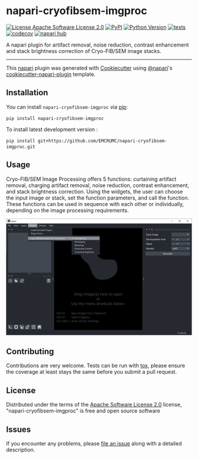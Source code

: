 # napari-cryofibsem-imgproc

[![License Apache Software License 2.0](https://img.shields.io/pypi/l/napari-cryofibsem-imgproc.svg?color=green)](https://github.com/EMCRUMC/napari-cryofibsem-imgproc/main/LICENSE)
[![PyPI](https://img.shields.io/pypi/v/napari-cryofibsem-imgproc.svg?color=green)](https://pypi.org/project/napari-cryofibsem-imgproc)
[![Python Version](https://img.shields.io/pypi/pyversions/napari-cryofibsem-imgproc.svg?color=green)](https://python.org)
[![tests](https://github.com/EMCRUMC/napari-cryofibsem-imgproc/workflows/tests/badge.svg)](https://github.com/EMCRUMC/napari-cryofibsem-imgproc/actions)
[![codecov](https://codecov.io/gh/EMCRUMC/napari-cryofibsem-imgproc/branch/main/graph/badge.svg)](https://codecov.io/gh/EMCRUMC/napari-cryofibsem-imgproc)
[![napari hub](https://img.shields.io/endpoint?url=https://api.napari-hub.org/shields/napari-cryofibsem-imgproc)](https://napari-hub.org/plugins/napari-cryofibsem-imgproc)

A napari plugin for artifact removal, noise reduction, contrast enhancement and stack brightness correction of Cryo-FIB/SEM image stacks.

----------------------------------

This [napari] plugin was generated with [Cookiecutter] using [@napari]'s [cookiecutter-napari-plugin] template.

<!--
Don't miss the full getting started guide to set up your new package:
https://github.com/napari/cookiecutter-napari-plugin#getting-started

and review the napari docs for plugin developers:
https://napari.org/stable/plugins/index.html
-->

## Installation

You can install `napari-cryofibsem-imgproc` via [pip]:

    pip install napari-cryofibsem-imgproc



To install latest development version :

    pip install git+https://github.com/EMCRUMC/napari-cryofibsem-imgproc.git

## Usage 
Cryo-FIB/SEM Image Processing offers 5 functions: curtaining artifact removal, charging artifact removal, noise reduction, contrast enhancement, and stack brightness correction. Using the widgets, the user can choose the input image or stack, set the function parameters, and call the function. These functions can be used in sequence with each other or individually, depending on the image processing requirements. 

![widget.png](widget.png)

## Contributing

Contributions are very welcome. Tests can be run with [tox], please ensure
the coverage at least stays the same before you submit a pull request.

## License

Distributed under the terms of the [Apache Software License 2.0] license,
"napari-cryofibsem-imgproc" is free and open source software

## Issues

If you encounter any problems, please [file an issue] along with a detailed description.

[napari]: https://github.com/napari/napari
[Cookiecutter]: https://github.com/audreyr/cookiecutter
[@napari]: https://github.com/napari
[MIT]: http://opensource.org/licenses/MIT
[BSD-3]: http://opensource.org/licenses/BSD-3-Clause
[GNU GPL v3.0]: http://www.gnu.org/licenses/gpl-3.0.txt
[GNU LGPL v3.0]: http://www.gnu.org/licenses/lgpl-3.0.txt
[Apache Software License 2.0]: http://www.apache.org/licenses/LICENSE-2.0
[Mozilla Public License 2.0]: https://www.mozilla.org/media/MPL/2.0/index.txt
[cookiecutter-napari-plugin]: https://github.com/napari/cookiecutter-napari-plugin

[file an issue]: https://github.com/EMCRUMC/napari-cryofibsem-imgproc/issues

[napari]: https://github.com/napari/napari
[tox]: https://tox.readthedocs.io/en/latest/
[pip]: https://pypi.org/project/pip/
[PyPI]: https://pypi.org/
